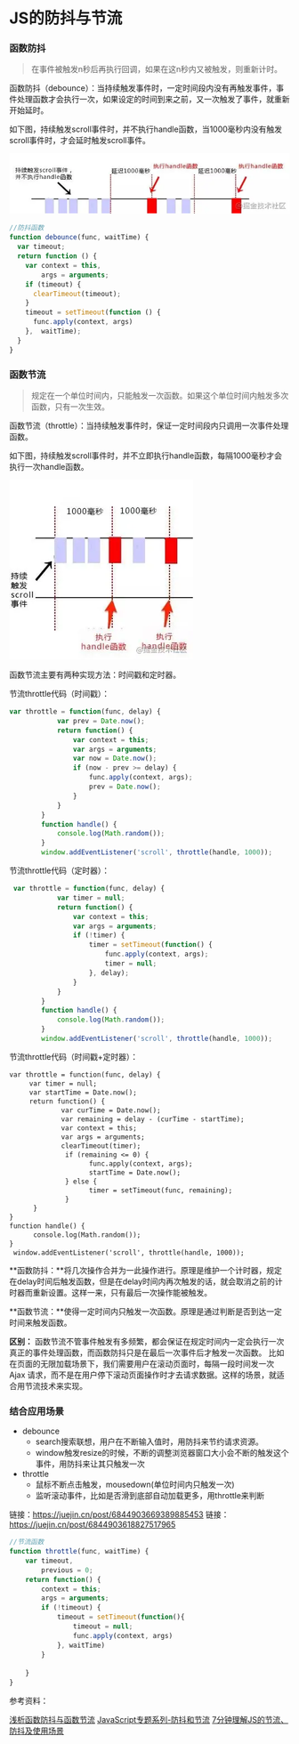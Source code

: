 # JS的防抖与节流

### 函数防抖

> 在事件被触发n秒后再执行回调，如果在这n秒内又被触发，则重新计时。



函数防抖（debounce）：当持续触发事件时，一定时间段内没有再触发事件，事件处理函数才会执行一次，如果设定的时间到来之前，又一次触发了事件，就重新开始延时。

如下图，持续触发scroll事件时，并不执行handle函数，当1000毫秒内没有触发scroll事件时，才会延时触发scroll事件。

![img](media/163e9f9241e349d2tplv-t2oaga2asx-watermark.awebp)

```js
//防抖函数
function debounce(func, waitTime) {
  var timeout;
  return function () {
    var context = this,
        args = arguments;
    if (timeout) {
      clearTimeout(timeout);
    }
    timeout = setTimeout(function () {
      func.apply(context, args)
    },  waitTime);
  }
}
```

### 函数节流

> 规定在一个单位时间内，只能触发一次函数。如果这个单位时间内触发多次函数，只有一次生效。



函数节流（throttle）：当持续触发事件时，保证一定时间段内只调用一次事件处理函数。

如下图，持续触发scroll事件时，并不立即执行handle函数，每隔1000毫秒才会执行一次handle函数。

![img](media/163e9f9241c653a8tplv-t2oaga2asx-watermark.awebp)

函数节流主要有两种实现方法：时间戳和定时器。

节流throttle代码（时间戳）：

```js
var throttle = function(func, delay) {
            var prev = Date.now();
            return function() {
                var context = this;
                var args = arguments;
                var now = Date.now();
                if (now - prev >= delay) {
                    func.apply(context, args);
                    prev = Date.now();
                }
            }
        }
        function handle() {
            console.log(Math.random());
        }
        window.addEventListener('scroll', throttle(handle, 1000));
```

节流throttle代码（定时器）：

```js
 var throttle = function(func, delay) {
            var timer = null;
            return function() {
                var context = this;
                var args = arguments;
                if (!timer) {
                    timer = setTimeout(function() {
                        func.apply(context, args);
                        timer = null;
                    }, delay);
                }
            }
        }
        function handle() {
            console.log(Math.random());
        }
        window.addEventListener('scroll', throttle(handle, 1000));
```

节流throttle代码（时间戳+定时器）：

```
var throttle = function(func, delay) {
     var timer = null;
     var startTime = Date.now();
     return function() {
             var curTime = Date.now();
             var remaining = delay - (curTime - startTime);
             var context = this;
             var args = arguments;
             clearTimeout(timer);
              if (remaining <= 0) {
                    func.apply(context, args);
                    startTime = Date.now();
              } else {
                    timer = setTimeout(func, remaining);
              }
      }
}
function handle() {
      console.log(Math.random());
}
 window.addEventListener('scroll', throttle(handle, 1000));
```




**函数防抖：**将几次操作合并为一此操作进行。原理是维护一个计时器，规定在delay时间后触发函数，但是在delay时间内再次触发的话，就会取消之前的计时器而重新设置。这样一来，只有最后一次操作能被触发。

**函数节流：**使得一定时间内只触发一次函数。原理是通过判断是否到达一定时间来触发函数。

**区别：** 函数节流不管事件触发有多频繁，都会保证在规定时间内一定会执行一次真正的事件处理函数，而函数防抖只是在最后一次事件后才触发一次函数。 比如在页面的无限加载场景下，我们需要用户在滚动页面时，每隔一段时间发一次 Ajax 请求，而不是在用户停下滚动页面操作时才去请求数据。这样的场景，就适合用节流技术来实现。

### 结合应用场景

- debounce
  - search搜索联想，用户在不断输入值时，用防抖来节约请求资源。
  - window触发resize的时候，不断的调整浏览器窗口大小会不断的触发这个事件，用防抖来让其只触发一次
- throttle
  - 鼠标不断点击触发，mousedown(单位时间内只触发一次)
  - 监听滚动事件，比如是否滑到底部自动加载更多，用throttle来判断


链接：https://juejin.cn/post/6844903669389885453
链接：https://juejin.cn/post/6844903618827517965

```js
//节流函数
function throttle(func, waitTime) {
    var timeout,
        previous = 0;
    return function() {
        context = this;
        args = arguments;
        if (!timeout) {
            timeout = setTimeout(function(){
                timeout = null;
                func.apply(context, args)
            }, waitTime)
        }

    }
}
```

参考资料：

[浅析函数防抖与函数节流](https://link.segmentfault.com/?url=https%3A%2F%2Fwww.jianshu.com%2Fp%2Ff9f6b637fd6c)
[JavaScript专题系列-防抖和节流](https://link.segmentfault.com/?url=https%3A%2F%2Fjuejin.im%2Fpost%2F5c52703e6fb9a049a42f7735)
[7分钟理解JS的节流、防抖及使用场景](https://link.segmentfault.com/?url=https%3A%2F%2Fjuejin.im%2Fpost%2F5b8de829f265da43623c4261)



